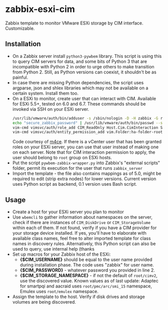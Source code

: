 # zabbix-esxi-cim
Zabbix template to monitor VMware ESXi storage by CIM interface. Customizable.

## Installation
- On a Zabbix server install `python3-pywbem` library. This script is using this to query CIM servers for data, and some bits of Python 3 that are incompatible with Python 2 in order to urge others to make transition from Python 2. Still, as Python versions can coexist, it shouldn't be as painful.
- In case there are missing Python dependencies, the script uses argparse, json and shlex libraries which may not be available on a certain system. Install them too.
- On a ESXi to monitor, create user that can interact with CIM. Available for ESXi 5.5+, tested on 6.0 and 6.7. These commands should be invoked via SSH on your ESXi server.
    ```bash
    /usr/lib/vmware/auth/bin/adduser -s /sbin/nologin -D -H zabbix -G root
    echo "secure_zabbix_password" | /usr/lib/vmware/auth/bin/passwd --stdin zabbix
    vim-cmd vimsvc/auth/role_add CIM_ReadOnly Host.Cim.CimInteraction System.Anonymous
    vim-cmd vimsvc/auth/entity_permission_add vim.Folder:ha-folder-root 'zabbix' false CIM_ReadOnly true
    ```
    Code courtesy of [m4ce](https://github.com/m4ce/zabbix-vmware_esxi).
    If there is a vCenter user that has been granted roles on your ESXi server, you can use that user instead of making one on each server. Note that for CIM interaction permission to apply, the user should belong to `root` group on ESXi hosts.
- Put the script `pywbem-zabbix-wrapper.py` into Zabbix's "external scripts" folder, permit its execution for the user that runs `zabbix_server`
- Import the template - the file also contains mappings as of 5.0, might be required to edit (strip extra nodes) for lower versions. Current version uses Python script as backend, 0.1 version uses Bash script.

## Usage
- Create a host for your ESXi server you plan to monitor
- Use `wbemcli` to gather information about namespaces on the server, check if there are instances of `CIM_DiskDrive` or `CIM_StorageVolume` within each of them. If not found, verify if you have a CIM provider for your storage device installed. If yes, you'll have to elaborate with available class names, feel free to alter imported template for class names in discovery rules. Alternatively, this Python script can also be used to query, use internal help (thanks 
- Set up macros for your Zabbix host of the ESXi: 
  - **{$CIM_USERNAME}** should be equal to the user name provided during installation phase. The code uses "zabbix" for user name.
  - **{$CIM_PASSWORD}** - whatever password you provided in line 2.
  - **{$CIM_STORAGE_NAMESPACE}** - if not the default of `root/cimv2`, use the discovered value.
    Known values as of last update: Adaptec for smartpqi and aacraid uses `root/pmc/arc/smi_15` namespace, Emulex uses `root/emulex` namespace.
- Assign the template to the host. Verify if disk drives and storage volumes are being discovered.
